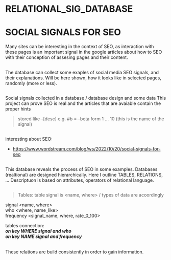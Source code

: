 # RELATIONAL_SIG_DATABASE
# SOCIAL SIGNALS FOR SEO
Many sites can be interesting in the context of SEO, as interaction with these pages is 
an important signal in the google articles about how to SEO with their conception of assesing pages and their content.

##

The database can collect some exaples of social media SEO signals, and their explanations.
Will be here shown, how it looks like in selected pages, randomly (more or less).

##
Social signals collected in a database / database design and some data
This project can prove SEO is real and the articles that are avaiable contain the proper hints

> ~~stored like -[desc] e.g. #b = -beta~~
> form 1 ... 10 (this is the name of the signal)

##
interesting about SEO:
- https://www.wordstream.com/blog/ws/2022/10/20/social-signals-for-seo

##
This database reveals the process of SEO in some examples. Databases (realtional) are designed hierarchically.
Here I outline TABLES, RELATIONS, ...
Descriptuon is based on attributes, operators of relational language.
##
>Tables: table signal is <name, where> / types of data are acoordingly

signal <name, where> <br>
who <where, name_like> <br>
frequency <signal_name, where, rate_0_100>

tables connection: 
<br>
***on key WHERE signal and who*** <br>
***on key NAME signal and frequency***

<br>
These relations are build consistently in order to gain information.
